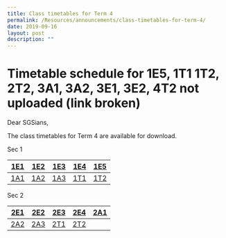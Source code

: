 ```yaml
---
title: Class timetables for Term 4
permalink: /Resources/announcements/class-timetables-for-term-4/
date: 2019-09-16
layout: post
description: ""
---
```

# Timetable schedule for 1E5, 1T1 1T2, 2T2, 3A1, 3A2, 3E1, 3E2, 4T2 not uploaded (link broken)

Dear SGSians,

The class timetables for Term 4 are available for download.

Sec 1
<table>
<thead>
  <tr>
    <th><a href="https://www.sgs.edu.sg/wp-content/uploads/2019/09/Class-timetables-for-Term-4-1E2.pdf">1E1</a></th>
    <th><a href="https://www.sgs.edu.sg/wp-content/uploads/2019/06/1E2.pdf">1E2</a></th>
    <th><a href="https://www.sgs.edu.sg/wp-content/uploads/2019/09/Class-timetables-for-Term-4-1E3.pdf">1E3</a></th>
    <th><a href="https://www.sgs.edu.sg/wp-content/uploads/2019/09/Class-timetables-for-Term-4-1E4.pdf">1E4</a></th>
    <th><a href="https://www.sgs.edu.sg/wp-content/uploads/2019/09/Class-timetables-for-Term-4-1E5.pdf">1E5</a></th>
  </tr>
</thead>
<tbody>
  <tr>
    <td><a href="https://www.sgs.edu.sg/wp-content/uploads/2019/09/Class-timetables-for-Term-4-1A1.pdf">1A1</a></td>
    <td><a href="https://www.sgs.edu.sg/wp-content/uploads/2019/09/Class-timetables-for-Term-4-1A2.pdf">1A2</a></td>
    <td><a href="https://www.sgs.edu.sg/wp-content/uploads/2019/09/Class-timetables-for-Term-4-1A3.pdf">1A3</a></td>
    <td><a href="https://www.sgs.edu.sg/wp-content/uploads/2019/09/Class-timetables-for-Term-4-1T1.pdf">1T1</a></td>
    <td><a href="https://www.sgs.edu.sg/wp-content/uploads/2019/09/Class-timetables-for-Term-4-1T2.pdf">1T2</a></td>
  </tr>
</tbody>
</table>

Sec 2

<table>
<thead>
  <tr>
    <th><a href="https://www.sgs.edu.sg/wp-content/uploads/2019/09/Class-timetables-for-Term-4-2E1.pdf">2E1</a></th>
    <th><a href="https://www.sgs.edu.sg/wp-content/uploads/2019/09/Class-timetables-for-Term-4-2E2.pdf">2E2</a></th>
    <th><a href="https://www.sgs.edu.sg/wp-content/uploads/2019/09/Class-timetables-for-Term-4-2E3.pdf">2E3</a></th>
    <th><a href="https://www.sgs.edu.sg/wp-content/uploads/2019/09/Class-timetables-for-Term-4-2E4.pdf">2E4</a></th>
    <th><a href="https://www.sgs.edu.sg/wp-content/uploads/2019/09/Class-timetables-for-Term-4-2A1.pdf">2A1</a></th>
  </tr>
</thead>
<tbody>
  <tr>
    <td><a href="https://www.sgs.edu.sg/wp-content/uploads/2019/09/Class-timetables-for-Term-4-2A2.pdf">2A2</a></td>
    <td><a href="https://www.sgs.edu.sg/wp-content/uploads/2019/09/Class-timetables-for-Term-4-2A3.pdf">2A3</a></td>
    <td><a href="https://www.sgs.edu.sg/wp-content/uploads/2019/09/Class-timetables-for-Term-4-2T1.pdf">2T1</a></td>
    <td><a href="https://www.sgs.edu.sg/wp-content/uploads/2019/09/Class-timetables-for-Term-4-2T2.pdf">2T2</a></td>
    <td></td>
  </tr>
</tbody>
</table>